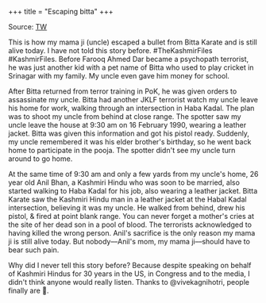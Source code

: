 +++
title = "Escaping bitta"
+++

Source: [TW](https://threadreaderapp.com/thread/1505733492860141568.html)


This is how my mama ji (uncle) escaped a bullet from Bitta Karate and is still alive today. I have not told this story before. #TheKashmirFiles #KashmirFiles. Before Farooq Ahmed Dar became a psychopath terrorist, he was just another kid with a pet name of Bitta who used to play cricket in Srinagar with my family. My uncle even gave him money for school.

After Bitta returned from terror training in PoK, he was given orders to assassinate my uncle. Bitta had another JKLF terrorist watch my uncle leave his home for work, walking through an intersection in Haba Kadal. The plan was to shoot my uncle from behind at close range. The spotter saw my uncle leave the house at 9:30 am on 16 February 1990, wearing a leather jacket. Bitta was given this information and got his pistol ready. Suddenly, my uncle remembered it was his elder brother's birthday, so he went back home to participate in the pooja. The spotter didn't see my uncle turn around to go home. 

At the same time of 9:30 am and only a few yards from my uncle's home, 26 year old Anil Bhan, a Kashmiri Hindu who was soon to be married, also started walking to Haba Kadal for his job, also wearing a leather jacket. Bitta Karate saw the Kashmiri Hindu man in a leather jacket at the Habal Kadal intersection, believing it was my uncle. He walked from behind, drew his pistol, & fired at point blank range. You can never forget a mother's cries at the site of her dead son in a pool of blood. The terrorists acknowledged to having killed the wrong person. Anil's sacrifice is the only reason my mama ji is still alive today. But nobody––Anil's mom, my mama ji––should have to bear such pain. 

Why did I never tell this story before? Because despite speaking on behalf of Kashmiri Hindus for 30 years in the US, in Congress and to the media, I didn't think anyone would really listen. Thanks to @vivekagnihotri, people finally are 🙏.